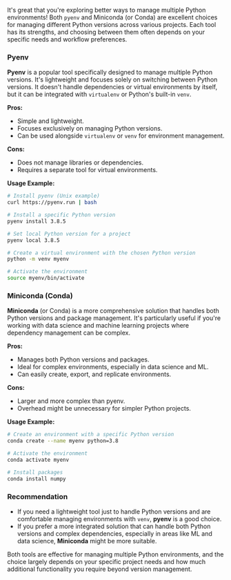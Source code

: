 It's great that you're exploring better ways to manage multiple Python environments! Both `pyenv` and Miniconda (or Conda) are excellent choices for managing different Python versions across various projects. Each tool has its strengths, and choosing between them often depends on your specific needs and workflow preferences.

### Pyenv

**Pyenv** is a popular tool specifically designed to manage multiple Python versions. It's lightweight and focuses solely on switching between Python versions. It doesn't handle dependencies or virtual environments by itself, but it can be integrated with `virtualenv` or Python's built-in `venv`.

**Pros:**

- Simple and lightweight.
- Focuses exclusively on managing Python versions.
- Can be used alongside `virtualenv` or `venv` for environment management.

**Cons:**

- Does not manage libraries or dependencies.
- Requires a separate tool for virtual environments.

**Usage Example:**

```bash
# Install pyenv (Unix example)
curl https://pyenv.run | bash

# Install a specific Python version
pyenv install 3.8.5

# Set local Python version for a project
pyenv local 3.8.5

# Create a virtual environment with the chosen Python version
python -m venv myenv

# Activate the environment
source myenv/bin/activate
```

### Miniconda (Conda)

**Miniconda** (or Conda) is a more comprehensive solution that handles both Python versions and package management. It's particularly useful if you're working with data science and machine learning projects where dependency management can be complex.

**Pros:**

- Manages both Python versions and packages.
- Ideal for complex environments, especially in data science and ML.
- Can easily create, export, and replicate environments.

**Cons:**

- Larger and more complex than pyenv.
- Overhead might be unnecessary for simpler Python projects.

**Usage Example:**

```bash
# Create an environment with a specific Python version
conda create --name myenv python=3.8

# Activate the environment
conda activate myenv

# Install packages
conda install numpy
```

### Recommendation

- If you need a lightweight tool just to handle Python versions and are comfortable managing environments with `venv`, **pyenv** is a good choice.
- If you prefer a more integrated solution that can handle both Python versions and complex dependencies, especially in areas like ML and data science, **Miniconda** might be more suitable.

Both tools are effective for managing multiple Python environments, and the choice largely depends on your specific project needs and how much additional functionality you require beyond version management.
